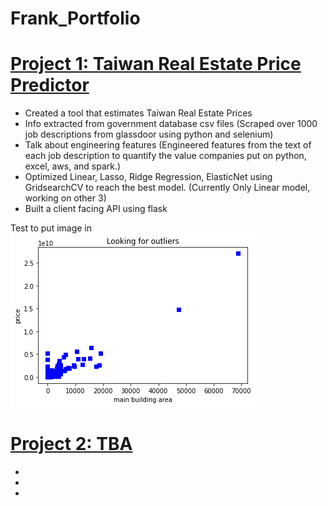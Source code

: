 # Frank_Portfolio

# [Project 1: Taiwan Real Estate Price Predictor](https://github.com/fhyc115/tw_real_estate_project)
* Created a tool that estimates Taiwan Real Estate Prices
* Info extracted from government database csv files (Scraped over 1000 job descriptions from glassdoor using python and selenium)
* Talk about engineering features (Engineered features from the text of each job description to quantify the value companies put on python, excel, aws, and spark.)
* Optimized Linear, Lasso, Ridge Regression, ElasticNet using GridsearchCV to reach the best model. (Currently Only Linear model, working on other 3)
* Built a client facing API using flask 

Test to put image in
![](/images/outliers.jpg)

# [Project 2: TBA]()
*
*
*

